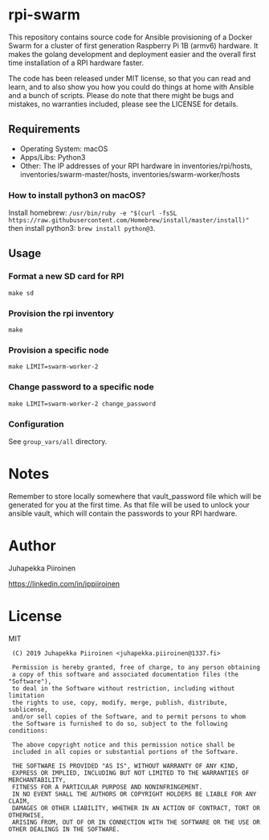 # rpi-swarm

This repository contains source code for Ansible provisioning of a Docker Swarm for a cluster of first generation Raspberry Pi 1B (armv6) hardware. It makes the golang development and deployment easier and the overall first time installation of a RPI hardware faster.

The code has been released under MIT license, so that you can read and learn, and to also show you how you could do things at home with Ansible and a bunch of scripts. Please do note that there might be bugs and mistakes, no warranties included, please see the LICENSE for details.

## Requirements
- Operating System: macOS
- Apps/Libs: Python3
- Other: The IP addresses of your RPI hardware in inventories/rpi/hosts, inventories/swarm-master/hosts, inventories/swarm-worker/hosts

### How to install python3 on macOS?
Install homebrew: `/usr/bin/ruby -e "$(curl -fsSL https://raw.githubusercontent.com/Homebrew/install/master/install)"`
then install python3: `brew install python@3`.

## Usage
### Format a new SD card for RPI
`make sd`

### Provision the rpi inventory
`make`

### Provision a specific node
`make LIMIT=swarm-worker-2`

### Change password to a specific node
`make LIMIT=swarm-worker-2 change_password`

### Configuration
See `group_vars/all` directory.

# Notes
Remember to store locally somewhere that vault_password file which will be generated for you at the first time. As that file will be used to unlock your ansible vault, which will contain the passwords to your RPI hardware.

# Author
Juhapekka Piiroinen

https://linkedin.com/in/jppiiroinen


# License
MIT

```
 (C) 2019 Juhapekka Piiroinen <juhapekka.piiroinen@1337.fi>
 
 Permission is hereby granted, free of charge, to any person obtaining
 a copy of this software and associated documentation files (the "Software"),
 to deal in the Software without restriction, including without limitation
 the rights to use, copy, modify, merge, publish, distribute, sublicense,
 and/or sell copies of the Software, and to permit persons to whom
 the Software is furnished to do so, subject to the following conditions:
 
 The above copyright notice and this permission notice shall be
 included in all copies or substantial portions of the Software.
 
 THE SOFTWARE IS PROVIDED "AS IS", WITHOUT WARRANTY OF ANY KIND,
 EXPRESS OR IMPLIED, INCLUDING BUT NOT LIMITED TO THE WARRANTIES OF MERCHANTABILITY,
 FITNESS FOR A PARTICULAR PURPOSE AND NONINFRINGEMENT.
 IN NO EVENT SHALL THE AUTHORS OR COPYRIGHT HOLDERS BE LIABLE FOR ANY CLAIM,
 DAMAGES OR OTHER LIABILITY, WHETHER IN AN ACTION OF CONTRACT, TORT OR OTHERWISE,
 ARISING FROM, OUT OF OR IN CONNECTION WITH THE SOFTWARE OR THE USE OR OTHER DEALINGS IN THE SOFTWARE.
```
